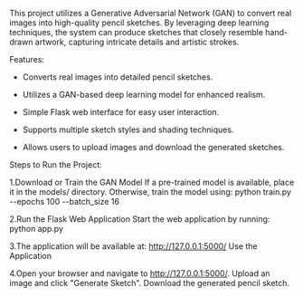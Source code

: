 
This project utilizes a Generative Adversarial Network (GAN) to convert real images into high-quality pencil sketches. By leveraging deep learning techniques, the system can produce sketches that closely resemble hand-drawn artwork, capturing intricate details and artistic strokes.

Features:

- Converts real images into detailed pencil sketches.

- Utilizes a GAN-based deep learning model for enhanced realism.

- Simple Flask web interface for easy user interaction.

- Supports multiple sketch styles and shading techniques.

- Allows users to upload images and download the generated sketches.

Steps to Run the Project:

1.Download or Train the GAN Model
   If a pre-trained model is available, place it in the models/ directory.
   Otherwise, train the model using:
        python train.py --epochs 100 --batch_size 16

2.Run the Flask Web Application
    Start the web application by running:
        python app.py

3.The application will be available at:
    http://127.0.0.1:5000/
    Use the Application
    
4.Open your browser and navigate to http://127.0.0.1:5000/.
   Upload an image and click "Generate Sketch".
   Download the generated pencil sketch.